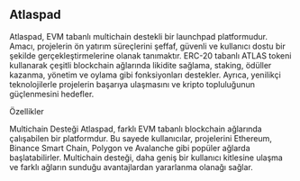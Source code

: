 ## Atlaspad

Atlaspad, EVM tabanlı multichain destekli bir launchpad platformudur. Amacı, projelerin ön yatırım süreçlerini şeffaf, güvenli ve kullanıcı dostu bir şekilde gerçekleştirmelerine olanak tanımaktır. ERC-20 tabanlı ATLAS tokeni kullanarak çeşitli blockchain ağlarında likidite sağlama, staking, ödüller kazanma, yönetim ve oylama gibi fonksiyonları destekler. Ayrıca, yenilikçi teknolojilerle projelerin başarıya ulaşmasını ve kripto topluluğunun güçlenmesini hedefler.

Özellikler

Multichain Desteği
Atlaspad, farklı EVM tabanlı blockchain ağlarında çalışabilen bir platformdur. Bu sayede kullanıcılar, projelerini Ethereum, Binance Smart Chain, Polygon ve Avalanche gibi popüler ağlarda başlatabilirler. Multichain desteği, daha geniş bir kullanıcı kitlesine ulaşma ve farklı ağların sunduğu avantajlardan yararlanma olanağı sağlar.

